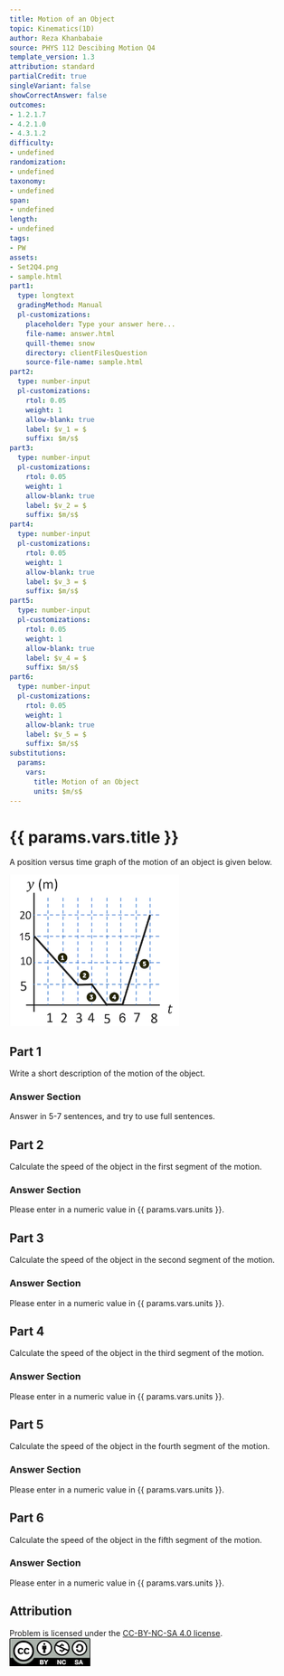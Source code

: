 ```yaml
---
title: Motion of an Object
topic: Kinematics(1D)
author: Reza Khanbabaie
source: PHYS 112 Descibing Motion Q4
template_version: 1.3
attribution: standard
partialCredit: true
singleVariant: false
showCorrectAnswer: false
outcomes:
- 1.2.1.7
- 4.2.1.0
- 4.3.1.2
difficulty:
- undefined
randomization:
- undefined
taxonomy:
- undefined
span:
- undefined
length:
- undefined
tags:
- PW
assets:
- Set2Q4.png
- sample.html
part1:
  type: longtext
  gradingMethod: Manual
  pl-customizations:
    placeholder: Type your answer here...
    file-name: answer.html
    quill-theme: snow
    directory: clientFilesQuestion
    source-file-name: sample.html
part2:
  type: number-input
  pl-customizations:
    rtol: 0.05
    weight: 1
    allow-blank: true
    label: $v_1 = $
    suffix: $m/s$
part3:
  type: number-input
  pl-customizations:
    rtol: 0.05
    weight: 1
    allow-blank: true
    label: $v_2 = $
    suffix: $m/s$
part4:
  type: number-input
  pl-customizations:
    rtol: 0.05
    weight: 1
    allow-blank: true
    label: $v_3 = $
    suffix: $m/s$
part5:
  type: number-input
  pl-customizations:
    rtol: 0.05
    weight: 1
    allow-blank: true
    label: $v_4 = $
    suffix: $m/s$
part6:
  type: number-input
  pl-customizations:
    rtol: 0.05
    weight: 1
    allow-blank: true
    label: $v_5 = $
    suffix: $m/s$
substitutions:
  params:
    vars:
      title: Motion of an Object
      units: $m/s$
---
```

# {{ params.vars.title }}
A position versus time graph of the motion of an object is given below.

<img src="Set2Q4.png" width=300>

## Part 1

Write a short description of the motion of the object.

### Answer Section

Answer in 5-7 sentences, and try to use full sentences.

## Part 2

Calculate the speed of the object in the first segment of the motion.

### Answer Section

Please enter in a numeric value in {{ params.vars.units }}.

## Part 3

Calculate the speed of the object in the second segment of the motion.

### Answer Section

Please enter in a numeric value in {{ params.vars.units }}.

## Part 4

Calculate the speed of the object in the third segment of the motion.

### Answer Section

Please enter in a numeric value in {{ params.vars.units }}.

## Part 5

Calculate the speed of the object in the fourth segment of the motion.

### Answer Section

Please enter in a numeric value in {{ params.vars.units }}.

## Part 6

Calculate the speed of the object in the fifth segment of the motion.

### Answer Section

Please enter in a numeric value in {{ params.vars.units }}.

## Attribution

Problem is licensed under the [CC-BY-NC-SA 4.0 license](https://creativecommons.org/licenses/by-nc-sa/4.0/).<br> ![The Creative Commons 4.0 license requiring attribution-BY, non-commercial-NC, and share-alike-SA license.](https://raw.githubusercontent.com/firasm/bits/master/by-nc-sa.png)